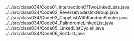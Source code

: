 ../../src/class034/Code01_IntersectionOfTwoLinkedLists.java
../../src/class034/Code02_ReverseNodesInkGroup.java
../../src/class034/Code03_CopyListWithRandomPointer.java
../../src/class034/Code04_PalindromeLinkedList.java
../../src/class034/Code05_LinkedListCycleII.java
../../src/class034/Code06_SortList.java
